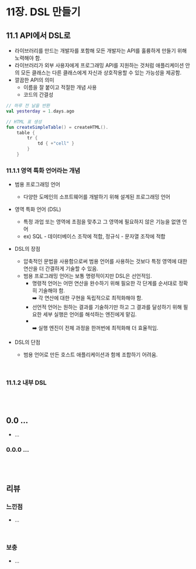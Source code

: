 # **11장. DSL 만들기**

## **11.1 API에서 DSL로**

- 라이브러리를 만드는 개발자를 포함해 모든 개발자는 API를 훌륭하게 만들기 위해 노력해야 함.
- 라이브러리가 외부 사용자에게 프로그래밍 API를 지원하는 것처럼 애플리케이션 안의 모든 클래스는 다른 클래스에게 자신과 상호작용할 수 있는 가능성을 제공함.
- 깔끔한 API의 의미
  - 이름을 잘 붙이고 적절한 개념 사용
  - 코드의 간결성

```kotlin
// 하루 전 날을 반환
val yesterday = 1.days.ago

// HTML 표 생성
fun createSimpleTable() = createHTML().
    table {
        tr {
            td { +"cell" }
        }
    }
```

### **11.1.1 영역 특화 언어라는 개념**

- 범용 프로그래밍 언어
  - 다양한 도메인의 소프트웨어를 개발하기 위해 설계된 프로그래밍 언어
- 영역 특화 언어 (DSL)

  - 특정 과업 또는 영역에 초점을 맞추고 그 영역에 필요하지 않은 기능을 없앤 언어
  - ex) SQL - 데이터베이스 조작에 적합, 정규식 - 문자열 조작에 적합

- DSL의 장점
  - 압축적인 문법을 사용함으로써 범용 언어를 사용하는 것보다 특정 영역에 대한 연산을 더 간결하게 기술할 수 있음.
  - 범용 프로그래밍 언어는 보통 명령적이지만 DSL은 선언적임.
    - 명령적 언어는 어떤 연산을 완수하기 위해 필요한 각 단계를 순서대로 정확히 기술해야 함.
      <br>➡️ 각 연산에 대한 구현을 독립적으로 최적화해야 함.
    - 선언적 언어는 원하는 결과를 기술하기만 하고 그 결과를 달성하기 위해 필요한 세부 실행은 언어를 해석하는 엔진에게 맡김.
    - <br>➡️ 실행 엔진이 전체 과정을 한꺼번에 최적화해 더 효율적임.
- DSL의 단점
  - 범용 언어로 만든 호스트 애플리케이션과 함께 조합하기 어려움.

<br>

### **11.1.2 내부 DSL**

<br>
<br>

## **0.0 ...**

- ...

### **0.0.0 ...**

<br>
<br>

## **리뷰**

### **느낀점**

- ...

<br>

### **보충**

- ...
